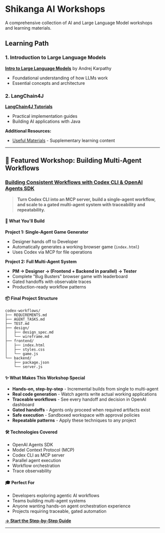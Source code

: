 # Shikanga AI Workshops

A comprehensive collection of AI and Large Language Model workshops and learning materials.

## Learning Path

### 1. Introduction to Large Language Models

**[Intro to Large Language Models](https://www.youtube.com/watch?v=zjkBMFhNj_g&ab_channel=AndrejKarpathy)** by Andrej Karpathy
- Foundational understanding of how LLMs work
- Essential concepts and architecture

### 2. LangChain4J

**[LangChain4J Tutorials](https://docs.langchain4j.dev/category/tutorials)**
- Practical implementation guides
- Building AI applications with Java

**Additional Resources:**
- [Useful Materials](https://docs.langchain4j.dev/useful-materials) - Supplementary learning content

---

## 🚀 Featured Workshop: Building Multi-Agent Workflows

### **[Building Consistent Workflows with Codex CLI & OpenAI Agents SDK](codex/codex-mcp-agents-sdk/building-consistent-workflows-codex-agents-step-by-step.md)**

> **Turn Codex CLI into an MCP server, build a single-agent workflow, and scale to a gated multi-agent system with traceability and repeatability.**

#### 🎯 What You'll Build

**Project 1: Single-Agent Game Generator**
- Designer hands off to Developer
- Automatically generates a working browser game (`index.html`)
- Uses Codex via MCP for file operations

**Project 2: Full Multi-Agent System**
- **PM → Designer → (Frontend + Backend in parallel) → Tester**
- Complete "Bug Busters" browser game with leaderboard
- Gated handoffs with observable traces
- Production-ready workflow patterns

#### 📦 Final Project Structure
```
codex-workflows/
├── REQUIREMENTS.md
├── AGENT_TASKS.md
├── TEST.md
├── design/
│   ├── design_spec.md
│   └── wireframe.md
├── frontend/
│   ├── index.html
│   ├── styles.css
│   └── game.js
└── backend/
    ├── package.json
    └── server.js
```

#### ✨ What Makes This Workshop Special

- **Hands-on, step-by-step** - Incremental builds from single to multi-agent
- **Real code generation** - Watch agents write actual working applications
- **Traceable workflows** - See every handoff and decision in OpenAI dashboard
- **Gated handoffs** - Agents only proceed when required artifacts exist
- **Safe execution** - Sandboxed workspace with approval policies
- **Repeatable patterns** - Apply these techniques to any project

#### 🛠️ Technologies Covered

- OpenAI Agents SDK
- Model Context Protocol (MCP)
- Codex CLI as MCP server
- Parallel agent execution
- Workflow orchestration
- Trace observability

#### 🎓 Perfect For

- Developers exploring agentic AI workflows
- Teams building multi-agent systems
- Anyone wanting hands-on agent orchestration experience
- Projects requiring traceable, gated automation

**[→ Start the Step-by-Step Guide](codex/codex-mcp-agents-sdk/building-consistent-workflows-codex-agents-step-by-step.md)**

---
